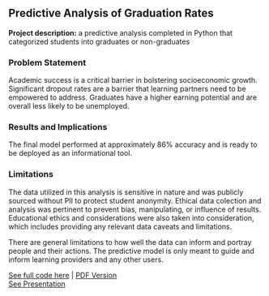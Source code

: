 ## Predictive Analysis of Graduation Rates

**Project description:** a predictive analysis completed in Python that categorized students into graduates or non-graduates

### Problem Statement

Academic success is a critical barrier in bolstering socioeconomic growth. Significant dropout rates are a barrier that learning partners need to be empowered to address. Graduates have a higher earning potential and are overall less likely to be unemployed. 

### Results and Implications

The final model performed at approximately 86% accuracy and is ready to be deployed as an informational tool.

### Limitations
The data utilized in this analysis is sensitive in nature and was publicly sourced without PII to protect student anonymity. Ethical data colection and analysis was pertinent to prevent bias, manipulating, or influence of results. Educational ethics and considerations were also taken into consideration, which includes providing any relevant data caveats and limitations. 

There are general limitations to how well the data can inform and portray people and their actions. The predictive model is only meant to guide and inform learning providers and any other users.


[See full code here](https://github.com/aszimmer/aszimmer.github.io/blob/master/Project06/Project06.ipynb) | [PDF Version](https://github.com/aszimmer/aszimmer.github.io/blob/master/Project06/Project06.pdf) <br>
[See Presentation](https://github.com/aszimmer/aszimmer.github.io/blob/master/Project06/Project06%20-%20deck.pdf)
